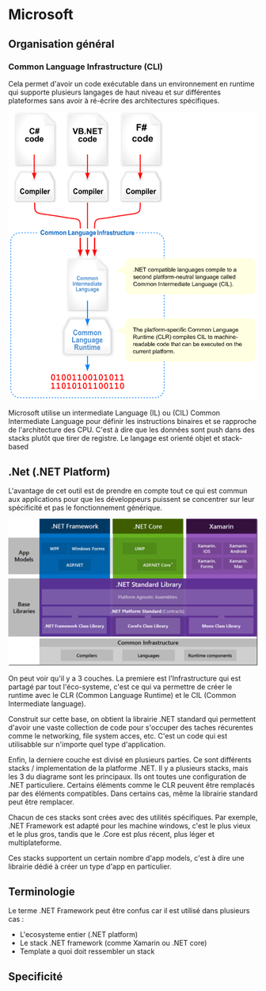 # Microsoft

## Organisation général

### Common Language Infrastructure (CLI)
Cela permet d'avoir un code exécutable dans un environnement en runtime qui supporte plusieurs langages de haut niveau et sur différentes plateformes sans avoir à ré-écrire des architectures spécifiques.

![orga](img/orga.png)

Microsoft utilise un intermediate Language (IL) ou (CIL) Common Intermediate Language pour définir les instructions binaires et se rapproche de l'architecture des CPU. C'est à dire que les données sont push dans des stacks plutôt que tirer de registre. Le langage est orienté objet et stack-based

## .Net (.NET Platform)

L'avantage de cet outil est de prendre en compte tout ce qui est commun aux applications pour que les développeurs puissent se concentrer sur leur spécificité et pas le fonctionnement générique.

![diagram](img/diagram_ms.png)

On peut voir qu'il y a 3 couches. La premiere est l'Infrastructure qui est partagé par tout l'éco-systeme, c'est ce qui va permettre de créer le runtime avec le CLR (Common Language Runtime) et le CIL (Common Intermediate language).

Construit sur cette base, on obtient la librairie .NET standard qui permettent d'avoir une vaste collection de code pour s'occuper des taches récurentes comme le networking, file system acces, etc. C'est un code qui est utilisabble sur n'importe quel type d'application.

Enfin, la derniere couche est divisé en plusieurs parties. Ce sont différents stacks / implementation de la platforme .NET. Il y a plusieurs stacks, mais les 3 du diagrame sont les principaux. Ils ont toutes une configuration de .NET particuliere. Certains éléments comme le CLR peuvent être remplacés par des éléments compatibles. Dans certains cas, même la librairie  standard peut être remplacer.

Chacun de ces stacks sont crées avec des utilités spécifiques. Par exemple, .NET Framework est adapté pour les machine windows, c'est le plus vieux et le plus gros, tandis que le .Core est plus récent, plus léger et multiplateforme.

Ces stacks supportent un certain nombre d'app models, c'est à dire une librairie dédié à créer un type d'app  en particulier.

## Terminologie
Le terme .NET Framework peut être confus car il est utilisé dans plusieurs cas :
- L'ecosysteme entier (.NET platform)
- Le stack .NET framework (comme Xamarin ou .NET core)
- Template a quoi doit ressembler un stack

## Specificité
